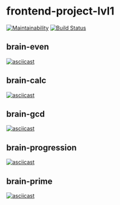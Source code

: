 # frontend-project-lvl1

[![Maintainability](https://api.codeclimate.com/v1/badges/cde4ab2855a1f2ae58d5/maintainability)](https://codeclimate.com/github/zakharenkod/frontend-project-lvl1/maintainability)
[![Build Status](https://travis-ci.org/zakharenkod/frontend-project-lvl1.svg?branch=master)](https://travis-ci.org/zakharenkod/frontend-project-lvl1)

## brain-even
[![asciicast](https://asciinema.org/a/6wQkl2UE5ytvq70QgUPUXbB98.svg)](https://asciinema.org/a/6wQkl2UE5ytvq70QgUPUXbB98)

## brain-calc
 [![asciicast](https://asciinema.org/a/Z9fMJC7VQksVZ622hHgRpLfQM.svg)](https://asciinema.org/a/Z9fMJC7VQksVZ622hHgRpLfQM)

## brain-gcd
[![asciicast](https://asciinema.org/a/bqBsCHkB5MtCrDiYhCw206GEJ.svg)](https://asciinema.org/a/bqBsCHkB5MtCrDiYhCw206GEJ)

## brain-progression
[![asciicast](https://asciinema.org/a/kgvzXKmPWDFlhvruAKyb59jCd.svg)](https://asciinema.org/a/kgvzXKmPWDFlhvruAKyb59jCd)

## brain-prime
[![asciicast](https://asciinema.org/a/vnHdrgdXkvVU39WPvxc7id7Bs.svg)](https://asciinema.org/a/vnHdrgdXkvVU39WPvxc7id7Bs)